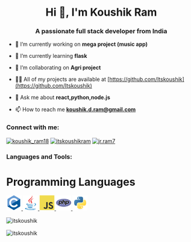 <h1 align="center">Hi 👋, I'm Koushik Ram</h1>
<h3 align="center">A passionate full stack developer from India</h3>

- 🔭 I’m currently working on **mega project (music app)**

- 🌱 I’m currently learning **flask**

- 👯 I’m collaborating on **Agri project**

- 👨‍💻 All of my projects are available at [https://github.com/Itskoushik](https://github.com/Itskoushik)

- 💬 Ask me about **react,python,node.js**

- 📫 How to reach me **koushik.d.ram@gmail.com**

<h3 align="left">Connect with me:</h3>
<p align="left">
<a href="https://twitter.com/koushik_ram18" target="blank"><img align="center" src="https://raw.githubusercontent.com/rahuldkjain/github-profile-readme-generator/master/src/images/icons/Social/twitter.svg" alt="koushik_ram18" height="30" width="40" /></a>
<a href="https://linkedin.com/in/itskoushikram" target="blank"><img align="center" src="https://raw.githubusercontent.com/rahuldkjain/github-profile-readme-generator/master/src/images/icons/Social/linked-in-alt.svg" alt="itskoushikram" height="30" width="40" /></a>
<a href="https://instagram.com/jr.ram7" target="blank"><img align="center" src="https://raw.githubusercontent.com/rahuldkjain/github-profile-readme-generator/master/src/images/icons/Social/instagram.svg" alt="jr.ram7" height="30" width="40" /></a>
</p>

<h3 align="left">Languages and Tools:</h3>
<h1 align="left">Programming Languages</h1>
<p align="left"> <a href="https://www.cprogramming.com/" target="_blank" rel="noreferrer"> <img src="https://raw.githubusercontent.com/devicons/devicon/master/icons/c/c-original.svg" alt="c" width="40" height="40"/> </a> <a href="https://www.java.com" target="_blank" rel="noreferrer"> <img src="https://raw.githubusercontent.com/devicons/devicon/master/icons/java/java-original.svg" alt="java" width="40" height="40"/> </a> <a href="https://developer.mozilla.org/en-US/docs/Web/JavaScript" target="_blank" rel="noreferrer"> <img src="https://raw.githubusercontent.com/devicons/devicon/master/icons/javascript/javascript-original.svg" alt="javascript" width="40" height="40"/> </a> <a href="https://www.php.net" target="_blank" rel="noreferrer"> <img src="https://raw.githubusercontent.com/devicons/devicon/master/icons/php/php-original.svg" alt="php" width="40" height="40"/> </a> <a href="https://www.python.org" target="_blank" rel="noreferrer"> <img src="https://raw.githubusercontent.com/devicons/devicon/master/icons/python/python-original.svg" alt="python" width="40" height="40"/> </a> </p>

<p><img align="center" src="https://github-readme-stats.vercel.app/api/top-langs?username=itskoushik&show_icons=true&locale=en&layout=compact" alt="itskoushik" /></p>

<p><img align="center" src="https://github-readme-streak-stats.herokuapp.com/?user=itskoushik&" alt="itskoushik" /></p>
